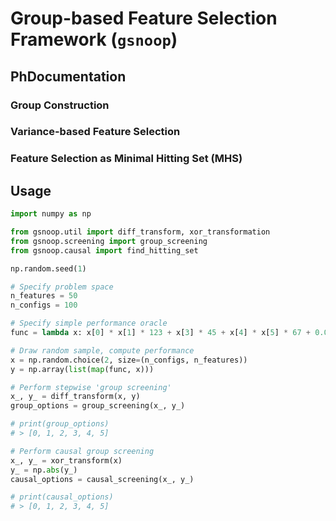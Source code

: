 # Group-based Feature Selection Framework (`gsnoop`)

## PhDocumentation
### Group Construction
### Variance-based Feature Selection
### Feature Selection as Minimal Hitting Set (MHS)

## Usage
```python
import numpy as np

from gsnoop.util import diff_transform, xor_transformation
from gsnoop.screening import group_screening
from gsnoop.causal import find_hitting_set

np.random.seed(1)

# Specify problem space
n_features = 50
n_configs = 100

# Specify simple performance oracle
func = lambda x: x[0] * x[1] * 123 + x[3] * 45 + x[4] * x[5] * 67 + 0.01

# Draw random sample, compute performance
x = np.random.choice(2, size=(n_configs, n_features))
y = np.array(list(map(func, x)))

# Perform stepwise 'group screening'
x_, y_ = diff_transform(x, y)
group_options = group_screening(x_, y_)

# print(group_options)
# > [0, 1, 2, 3, 4, 5]

# Perform causal group screening
x_, y_ = xor_transform(x)
y_ = np.abs(y_)
causal_options = causal_screening(x_, y_)

# print(causal_options)
# > [0, 1, 2, 3, 4, 5]
```

